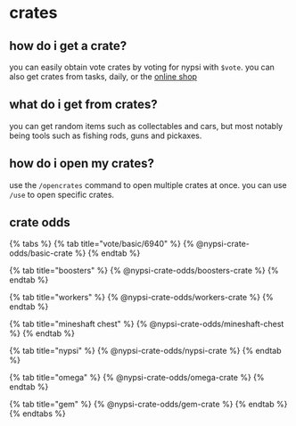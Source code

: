# crates

## how do i get a crate?

you can easily obtain vote crates by voting for nypsi with `$vote`. you can also get crates from tasks, daily, or the [online shop](https://ko-fi.com/tekoh/shop)

## what do i get from crates?

you can get random items such as collectables and cars, but most notably being tools such as fishing rods, guns and pickaxes.

## how do i open my crates?

use the `/opencrates` command to open multiple crates at once. you can use `/use` to open specific crates.

## crate odds

{% tabs %}
{% tab title="vote/basic/6940" %}
{% @nypsi-crate-odds/basic-crate %}
{% endtab %}

{% tab title="boosters" %}
{% @nypsi-crate-odds/boosters-crate %}
{% endtab %}

{% tab title="workers" %}
{% @nypsi-crate-odds/workers-crate %}
{% endtab %}

{% tab title="mineshaft chest" %}
{% @nypsi-crate-odds/mineshaft-chest %}
{% endtab %}

{% tab title="nypsi" %}
{% @nypsi-crate-odds/nypsi-crate %}
{% endtab %}

{% tab title="omega" %}
{% @nypsi-crate-odds/omega-crate %}
{% endtab %}

{% tab title="gem" %}
{% @nypsi-crate-odds/gem-crate %}
{% endtab %}
{% endtabs %}
